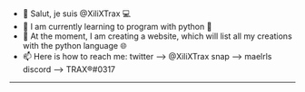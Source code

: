 - 👋 Salut, je suis @XiliXTrax 💻
- 👀 I am currently learning to program with python 🐍
- 🌱 At the moment, I am creating a website, which will list all my creations with the python language 🌐
- 📫 Here is how to reach me: 
                                  twitter --> @XiliXTrax
                                  snap --> maelrls
                                  discord --> TRAX®#0317

----------------------------------------------------------------------------------------------------------------------------

<!---
XiliXTrax/XiliXTrax is a ✨ special ✨ repository because its `README.md` (this file) appears on your GitHub profile.
You can click the Preview link to take a look at your changes.
--->
